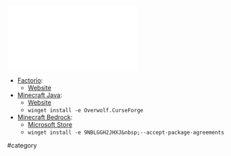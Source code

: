 
![List Gaming apps](../scripts/List%20Gaming%20apps.md)

<ul class="dataview list-view-ul"><li><span><a aria-label-position="top" aria-label="apps/Factorio.md" data-href="apps/Factorio.md" href="apps/Factorio.md" class="internal-link" target="_blank" rel="noopener">Factorio</a></span>: <ul class="dataview dataview-ul dataview-result-list-ul"><li class="dataview-result-list-li"><span><a aria-label-position="top" aria-label="https://factorio.com/download" rel="noopener" class="external-link" href="https://factorio.com/download" target="_blank">Website</a></span></li></ul></li><li><span><a aria-label-position="top" aria-label="apps/Minecraft Java.md" data-href="apps/Minecraft Java.md" href="apps/Minecraft Java.md" class="internal-link" target="_blank" rel="noopener">Minecraft Java</a></span>: <ul class="dataview dataview-ul dataview-result-list-ul"><li class="dataview-result-list-li"><span><a aria-label-position="top" aria-label="https://download.curseforge.com/" rel="noopener" class="external-link" href="https://download.curseforge.com/" target="_blank">Website</a></span></li><li class="dataview-result-list-li"><span><code>winget install -e Overwolf.CurseForge</code></span></li></ul></li><li><span><a aria-label-position="top" aria-label="apps/Minecraft Bedrock.md" data-href="apps/Minecraft Bedrock.md" href="apps/Minecraft Bedrock.md" class="internal-link" target="_blank" rel="noopener">Minecraft Bedrock</a></span>: <ul class="dataview dataview-ul dataview-result-list-ul"><li class="dataview-result-list-li"><span><a aria-label-position="top" aria-label="https://microsoft.com/store/apps/9NBLGGH2JHXJ" rel="noopener" class="external-link" href="https://microsoft.com/store/apps/9NBLGGH2JHXJ" target="_blank">Microsoft Store</a></span></li><li class="dataview-result-list-li"><span><code>winget install -e 9NBLGGH2JHXJ&amp;nbsp;--accept-package-agreements</code></span></li></ul></li></ul>

#category 